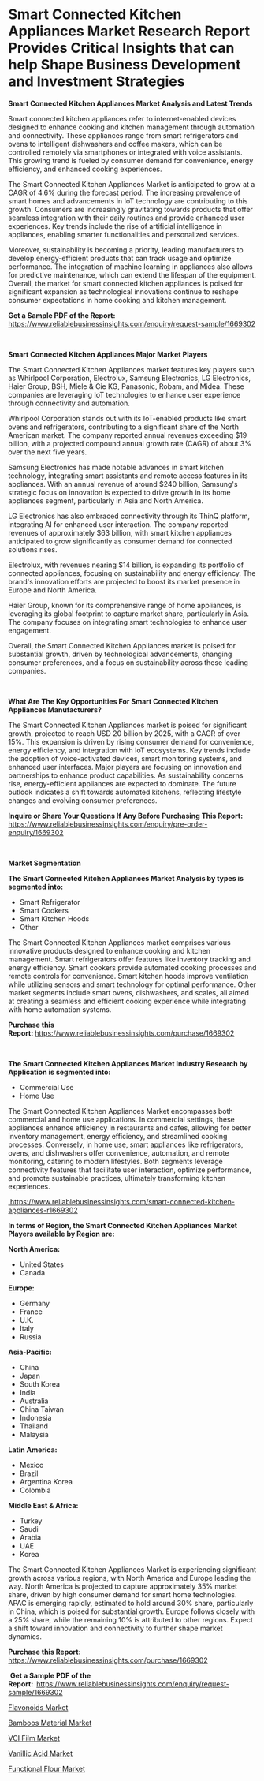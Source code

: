 <p><h1>Smart Connected Kitchen Appliances Market Research Report Provides Critical Insights that can help Shape Business Development and Investment Strategies</h1></p><p><strong>Smart Connected Kitchen Appliances Market Analysis and Latest Trends</strong></p>
<p><p>Smart connected kitchen appliances refer to internet-enabled devices designed to enhance cooking and kitchen management through automation and connectivity. These appliances range from smart refrigerators and ovens to intelligent dishwashers and coffee makers, which can be controlled remotely via smartphones or integrated with voice assistants. This growing trend is fueled by consumer demand for convenience, energy efficiency, and enhanced cooking experiences.</p><p>The Smart Connected Kitchen Appliances Market is anticipated to grow at a CAGR of 4.6% during the forecast period. The increasing prevalence of smart homes and advancements in IoT technology are contributing to this growth. Consumers are increasingly gravitating towards products that offer seamless integration with their daily routines and provide enhanced user experiences. Key trends include the rise of artificial intelligence in appliances, enabling smarter functionalities and personalized services. </p><p>Moreover, sustainability is becoming a priority, leading manufacturers to develop energy-efficient products that can track usage and optimize performance. The integration of machine learning in appliances also allows for predictive maintenance, which can extend the lifespan of the equipment. Overall, the market for smart connected kitchen appliances is poised for significant expansion as technological innovations continue to reshape consumer expectations in home cooking and kitchen management.</p></p>
<p><strong>Get a Sample PDF of the Report:&nbsp;</strong> <a href="https://www.reliablebusinessinsights.com/enquiry/request-sample/1669302?utm_campaign=2286&utm_medium=2&utm_source=Github&utm_content=ia&utm_term=10022025&utm_id=smart-connected-kitchen-appliances">https://www.reliablebusinessinsights.com/enquiry/request-sample/1669302</a></p>
<p>&nbsp;</p>
<p><strong>Smart Connected Kitchen Appliances Major Market Players</strong></p>
<p><p>The Smart Connected Kitchen Appliances market features key players such as Whirlpool Corporation, Electrolux, Samsung Electronics, LG Electronics, Haier Group, BSH, Miele & Cie KG, Panasonic, Robam, and Midea. These companies are leveraging IoT technologies to enhance user experience through connectivity and automation.</p><p>Whirlpool Corporation stands out with its IoT-enabled products like smart ovens and refrigerators, contributing to a significant share of the North American market. The company reported annual revenues exceeding $19 billion, with a projected compound annual growth rate (CAGR) of about 3% over the next five years.</p><p>Samsung Electronics has made notable advances in smart kitchen technology, integrating smart assistants and remote access features in its appliances. With an annual revenue of around $240 billion, Samsung's strategic focus on innovation is expected to drive growth in its home appliances segment, particularly in Asia and North America.</p><p>LG Electronics has also embraced connectivity through its ThinQ platform, integrating AI for enhanced user interaction. The company reported revenues of approximately $63 billion, with smart kitchen appliances anticipated to grow significantly as consumer demand for connected solutions rises.</p><p>Electrolux, with revenues nearing $14 billion, is expanding its portfolio of connected appliances, focusing on sustainability and energy efficiency. The brand's innovation efforts are projected to boost its market presence in Europe and North America.</p><p>Haier Group, known for its comprehensive range of home appliances, is leveraging its global footprint to capture market share, particularly in Asia. The company focuses on integrating smart technologies to enhance user engagement.</p><p>Overall, the Smart Connected Kitchen Appliances market is poised for substantial growth, driven by technological advancements, changing consumer preferences, and a focus on sustainability across these leading companies.</p></p>
<p>&nbsp;</p>
<p><strong>What Are The Key Opportunities For Smart Connected Kitchen Appliances Manufacturers?</strong></p>
<p><p>The Smart Connected Kitchen Appliances market is poised for significant growth, projected to reach USD 20 billion by 2025, with a CAGR of over 15%. This expansion is driven by rising consumer demand for convenience, energy efficiency, and integration with IoT ecosystems. Key trends include the adoption of voice-activated devices, smart monitoring systems, and enhanced user interfaces. Major players are focusing on innovation and partnerships to enhance product capabilities. As sustainability concerns rise, energy-efficient appliances are expected to dominate. The future outlook indicates a shift towards automated kitchens, reflecting lifestyle changes and evolving consumer preferences.</p></p>
<p><strong>Inquire or Share Your Questions If Any Before Purchasing This Report:</strong> <a href="https://www.reliablebusinessinsights.com/enquiry/pre-order-enquiry/1669302?utm_campaign=2286&utm_medium=2&utm_source=Github&utm_content=ia&utm_term=10022025&utm_id=smart-connected-kitchen-appliances">https://www.reliablebusinessinsights.com/enquiry/pre-order-enquiry/1669302</a></p>
<p>&nbsp;</p>
<p><strong>Market Segmentation</strong></p>
<p><strong>The Smart Connected Kitchen Appliances Market Analysis by types is segmented into:</strong></p>
<p><ul><li>Smart Refrigerator</li><li>Smart Cookers</li><li>Smart Kitchen Hoods</li><li>Other</li></ul></p>
<p><p>The Smart Connected Kitchen Appliances market comprises various innovative products designed to enhance cooking and kitchen management. Smart refrigerators offer features like inventory tracking and energy efficiency. Smart cookers provide automated cooking processes and remote controls for convenience. Smart kitchen hoods improve ventilation while utilizing sensors and smart technology for optimal performance. Other market segments include smart ovens, dishwashers, and scales, all aimed at creating a seamless and efficient cooking experience while integrating with home automation systems.</p></p>
<p><strong>Purchase this Report:&nbsp;</strong><a href="https://www.reliablebusinessinsights.com/purchase/1669302?utm_campaign=2286&utm_medium=2&utm_source=Github&utm_content=ia&utm_term=10022025&utm_id=smart-connected-kitchen-appliances">https://www.reliablebusinessinsights.com/purchase/1669302</a></p>
<p>&nbsp;</p>
<p><strong>The Smart Connected Kitchen Appliances Market Industry Research by Application is segmented into:</strong></p>
<p><ul><li>Commercial Use</li><li>Home Use</li></ul></p>
<p><p>The Smart Connected Kitchen Appliances Market encompasses both commercial and home use applications. In commercial settings, these appliances enhance efficiency in restaurants and cafes, allowing for better inventory management, energy efficiency, and streamlined cooking processes. Conversely, in home use, smart appliances like refrigerators, ovens, and dishwashers offer convenience, automation, and remote monitoring, catering to modern lifestyles. Both segments leverage connectivity features that facilitate user interaction, optimize performance, and promote sustainable practices, ultimately transforming kitchen experiences.</p></p>
<p><a href="https://www.reliablebusinessinsights.com/smart-connected-kitchen-appliances-r1669302?utm_campaign=2286&utm_medium=2&utm_source=Github&utm_content=ia&utm_term=10022025&utm_id=smart-connected-kitchen-appliances">&nbsp;https://www.reliablebusinessinsights.com/smart-connected-kitchen-appliances-r1669302</a></p>
<p><strong>In terms of Region, the Smart Connected Kitchen Appliances Market Players available by Region are:</strong></p>
<p>
    <p> <strong> North America: </strong>
        <ul>
            <li>United States</li>
            <li>Canada</li>
        </ul>
        </p> 
    <p> <strong> Europe: </strong>
        <ul>
            <li>Germany</li>
            <li>France</li>
            <li>U.K.</li>
            <li>Italy</li>
            <li>Russia</li>
        </ul>
        </p> 
    <p> <strong> Asia-Pacific: </strong>
        <ul>
            <li>China</li>
            <li>Japan</li>
            <li>South Korea</li>
            <li>India</li>
            <li>Australia</li>
            <li>China Taiwan</li>
            <li>Indonesia</li>
            <li>Thailand</li>
            <li>Malaysia</li>
        </ul>
        </p> 
    <p> <strong> Latin America: </strong>
        <ul>
            <li>Mexico</li>
            <li>Brazil</li>
            <li>Argentina Korea</li>
            <li>Colombia</li>
        </ul>
        </p> 
    <p> <strong> Middle East & Africa: </strong>
        <ul>
            <li>Turkey</li>
            <li>Saudi</li>
            <li>Arabia</li>
            <li>UAE</li>
            <li>Korea</li>
        </ul>
    </p>
    </p>
<p><p>The Smart Connected Kitchen Appliances Market is experiencing significant growth across various regions, with North America and Europe leading the way. North America is projected to capture approximately 35% market share, driven by high consumer demand for smart home technologies. APAC is emerging rapidly, estimated to hold around 30% share, particularly in China, which is poised for substantial growth. Europe follows closely with a 25% share, while the remaining 10% is attributed to other regions. Expect a shift toward innovation and connectivity to further shape market dynamics.</p></p>
<p><strong>Purchase this Report: </strong><a href="https://www.reliablebusinessinsights.com/purchase/1669302?utm_campaign=2286&utm_medium=2&utm_source=Github&utm_content=ia&utm_term=10022025&utm_id=smart-connected-kitchen-appliances">https://www.reliablebusinessinsights.com/purchase/1669302</a></p>
<p>&nbsp;<strong>Get a Sample PDF of the Report:&nbsp;&nbsp;</strong><a href="https://www.reliablebusinessinsights.com/enquiry/request-sample/1669302?utm_campaign=2286&utm_medium=2&utm_source=Github&utm_content=ia&utm_term=10022025&utm_id=smart-connected-kitchen-appliances">https://www.reliablebusinessinsights.com/enquiry/request-sample/1669302</a></p>
<p><strong></strong></p>
<p><p><a href="https://www.linkedin.com/pulse/future-flavonoids-market-2025-2032-growth-forecast-43-mevsf?utm_campaign=2286&utm_medium=2&utm_source=Github&utm_content=ia&utm_term=10022025&utm_id=smart-connected-kitchen-appliances">Flavonoids Market</a></p><p><a href="https://github.com/schwminh2001101/Market-Research-Report-List-1/blob/main/bamboos-material-market.md?utm_campaign=2286&utm_medium=2&utm_source=Github&utm_content=ia&utm_term=10022025&utm_id=smart-connected-kitchen-appliances">Bamboos Material Market</a></p><p><a href="https://www.linkedin.com/pulse/vci-film-market-study-creating-business-environment-expected-kwpxf?utm_campaign=2286&utm_medium=2&utm_source=Github&utm_content=ia&utm_term=10022025&utm_id=smart-connected-kitchen-appliances">VCI Film Market</a></p><p><a href="https://www.linkedin.com/pulse/vanillic-acid-market-size-overview-growth-analysis-61-cagr-jnzxf?utm_campaign=2286&utm_medium=2&utm_source=Github&utm_content=ia&utm_term=10022025&utm_id=smart-connected-kitchen-appliances">Vanillic Acid Market</a></p><p><a href="https://www.linkedin.com/pulse/detailed-analysis-size-functional-flour-market-projected-p0ghf?utm_campaign=2286&utm_medium=2&utm_source=Github&utm_content=ia&utm_term=10022025&utm_id=smart-connected-kitchen-appliances">Functional Flour Market</a></p></p>